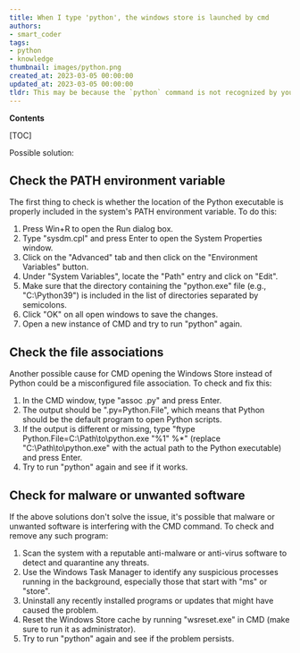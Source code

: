 ```yaml
---
title: When I type 'python', the windows store is launched by cmd
authors:
- smart_coder
tags:
- python
- knowledge
thumbnail: images/python.png
created_at: 2023-03-05 00:00:00
updated_at: 2023-03-05 00:00:00
tldr: This may be because the `python` command is not recognized by your computer and is interpreted as a search term by the Windows operating system, leading to a default search action in the Windows Store.
---
```


**Contents**

[TOC]

Possible solution:

## Check the PATH environment variable

The first thing to check is whether the location of the Python executable is properly included in the system's PATH environment variable. To do this:

1. Press Win+R to open the Run dialog box.
2. Type "sysdm.cpl" and press Enter to open the System Properties window.
3. Click on the "Advanced" tab and then click on the "Environment Variables" button.
4. Under "System Variables", locate the "Path" entry and click on "Edit".
5. Make sure that the directory containing the "python.exe" file (e.g., "C:\Python39") is included in the list of directories separated by semicolons.
6. Click "OK" on all open windows to save the changes.
7. Open a new instance of CMD and try to run "python" again.

## Check the file associations

Another possible cause for CMD opening the Windows Store instead of Python could be a misconfigured file association. To check and fix this:

1. In the CMD window, type "assoc .py" and press Enter.
2. The output should be ".py=Python.File", which means that Python should be the default program to open Python scripts.
3. If the output is different or missing, type "ftype Python.File=C:\Path\to\python.exe \"%1\" %*" (replace "C:\Path\to\python.exe" with the actual path to the Python executable) and press Enter.
4. Try to run "python" again and see if it works.

## Check for malware or unwanted software

If the above solutions don't solve the issue, it's possible that malware or unwanted software is interfering with the CMD command. To check and remove any such program:

1. Scan the system with a reputable anti-malware or anti-virus software to detect and quarantine any threats.
2. Use the Windows Task Manager to identify any suspicious processes running in the background, especially those that start with "ms" or "store".
3. Uninstall any recently installed programs or updates that might have caused the problem.
4. Reset the Windows Store cache by running "wsreset.exe" in CMD (make sure to run it as administrator).
5. Try to run "python" again and see if the problem persists.
